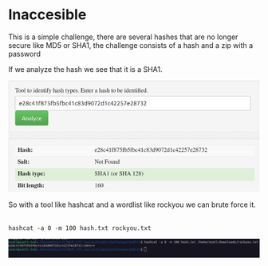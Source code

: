 # Inaccesible

This is a simple challenge, there are several hashes that are no longer secure like MD5 or SHA1, the challenge consists of a hash and a zip with a password

If we analyze the hash we see that it is a SHA1.

![Screenshot from 2024-12-02 21-42-12.png](Screenshot%20from%202024-12-02%2021-42-12.png)

So with a tool like hashcat and a wordlist like rockyou we can brute force it.

```

hashcat -a 0 -m 100 hash.txt rockyou.txt

```
![Screenshot from 2024-12-02 21-43-42.png](Screenshot%20from%202024-12-02%2021-43-42.png)
